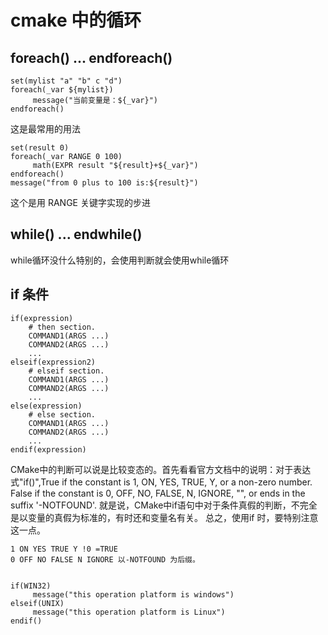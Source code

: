 # cmake 中的循环

## foreach() ... endforeach()
    
    set(mylist "a" "b" c "d")
    foreach(_var ${mylist})
         message("当前变量是：${_var}")
    endforeach()

这是最常用的用法


    set(result 0)
    foreach(_var RANGE 0 100)
         math(EXPR result "${result}+${_var}")
    endforeach()
    message("from 0 plus to 100 is:${result}")

这个是用 RANGE 关键字实现的步进




## while() ... endwhile()

while循环没什么特别的，会使用判断就会使用while循环


## if 条件
    if(expression)
        # then section.
        COMMAND1(ARGS ...)
        COMMAND2(ARGS ...)
        ...
    elseif(expression2)
        # elseif section.
        COMMAND1(ARGS ...)
        COMMAND2(ARGS ...)
        ...
    else(expression)
        # else section.
        COMMAND1(ARGS ...)
        COMMAND2(ARGS ...)
        ...
    endif(expression)


CMake中的判断可以说是比较变态的。首先看看官方文档中的说明：对于表达式"if(<constant>)",True if the constant is 1, ON, YES, TRUE, Y, or a non-zero number. False if the constant is 0, OFF, NO, FALSE, N, IGNORE, "", or ends in the suffix '-NOTFOUND'.
就是说，CMake中if语句中对于条件真假的判断，不完全是以变量的真假为标准的，有时还和变量名有关。
总之，使用if 时，要特别注意这一点。

    1 ON YES TRUE Y !0 =TRUE
    0 OFF NO FALSE N IGNORE 以-NOTFOUND 为后缀。

    
    if(WIN32)
         message("this operation platform is windows")
    elseif(UNIX)
         message("this operation platform is Linux")
    endif()

